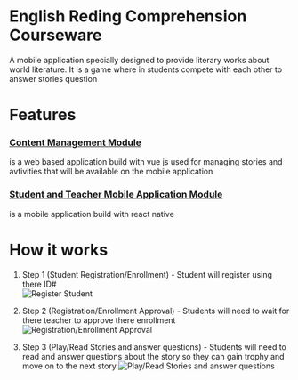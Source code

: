 # English Reding Comprehension Courseware
A mobile application specially designed to provide literary works about world literature. It is a game where in students compete with each other to answer stories question

# Features
### [Content Management Module](https://github.com/thekingrenz23/Courseware-Admin)
is a web based application build with vue js used for managing stories and avtivities that will be available on the mobile application

### [Student and Teacher Mobile Application Module](https://github.com/thekingrenz23/Courseware)
is a mobile application build with react native

# How it works
1. Step 1  (Student Registration/Enrollment) - Student will register using there ID#  
![Register Student](http://fusiontechph.com/renz/courseware_register.gif "Register Student")

2. Step 2  (Registration/Enrollment Approval) - Students will need to wait for there teacher to approve there enrollment
![Registration/Enrollment Approval](http://fusiontechph.com/renz/courseware_enroll.gif "Registration/Enrollment Approval")

3. Step 3  (Play/Read Stories and answer questions) - Students will need to read and answer questions about the story so they can gain trophy and move on to the next story
![Play/Read Stories and answer questions](http://fusiontechph.com/renz/courseware_answer.gif "Play/Read Stories and answer questions")
